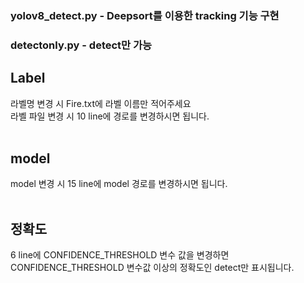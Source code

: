 ### yolov8_detect.py - Deepsort를 이용한 tracking 기능 구현
### detectonly.py - detect만 가능

## Label<br/>
라벨명 변경 시 Fire.txt에 라벨 이름만 적어주세요<br/>
라벨 파일 변경 시 10 line에 경로를 변경하시면 됩니다.<br/>
<br/>
## model<br/>
model 변경 시 15 line에 model 경로를 변경하시면 됩니다.<br/>
<br/>
## 정확도<br/>
6 line에 CONFIDENCE_THRESHOLD 변수 값을 변경하면 CONFIDENCE_THRESHOLD 변수값 이상의 정확도인 detect만 표시됩니다.<br/>
